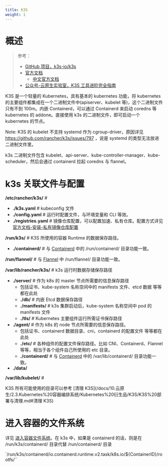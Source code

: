 ```yaml
---
title: K3S
weight: 1
---
```


# 概述

> 参考：
>
> - [GitHub 项目，k3s-io/k3s](https://github.com/k3s-io/k3s)
> - [官方文档](https://rancher.com/docs/k3s/latest/en/)
>   - [中文官方文档](https://docs.rancher.cn/k3s/)
> - [公众号-云原生实验室，K3S 工具进阶完全指南](https://mp.weixin.qq.com/s/ARhxWGypG0wepMqwTLH0mQ)

K3S 是一个轻量的 Kubernetes，具有基本的 kubernetes 功能，将 kubernetes 的主要组件都集成在一个二进制文件中(apiserver、kubelet 等)，这个二进制文件只有不到 100m。内嵌 Containerd，可以通过 Containerd 来启动 coredns 等 kubernetes 的 addone。直接使用 k3s 的二进制文件，即可启动一个 kubernetes 的节点。

Note: K3S 的 kubelet 不支持 systemd 作为 cgroup-driver，原因详见 https://github.com/rancher/k3s/issues/797 ，说是 systemd 的类型无法放进二进制文件里。

k3s 二进制文件包含 kubelet、api-server、kube-controller-manager、kube-scheduler，然后会通过 containerd 拉起 coredns 与 flannel。

# k3s 关联文件与配置

**/etc/rancher/k3s/** #

- **./k3s.yaml** # kubeconfig 文件
- **./config.yaml** # 运行时配置文件，与环境变量和 CLI 等效。
- **./registries.yaml** # 镜像仓库配置，可以配置加速、私有仓库。配置方式详见[官方文档-安装-私有镜像仓库配置](https://docs.k3s.io/zh/installation/private-registry)

**/run/k3s/** # K3S 所使用的容器 Runtime 的数据保存路径。

- **./containerd/** # 与 [Containerd](</docs/10.云原生/2.2.实现容器的工具/Containerd/Containerd.md#Containerd 关联文件与配置>) 中的 /run/containerd/ 目录功能一致。

**/run/flannel/** # 与 [Flannel](</docs/10.云原生/2.3.Kubernetes 容器编排系统/8.Kubernetes 网络/CNI/Flannel.md#Flannel 关联文件与配置 容器编排系统/8.Kubernetes 网络/CNI/Flannel#Flannel 关联文件与配置>) 中 /run/flannel/ 目录功能一致。

**/var/lib/rancher/k3s/** # k3s 运行时数据存储保存路径

- **./server/** # 作为 k8s 的 master 节点所需要的信息保存路径
    - 包括证书、kube-system 名称空间中的 manifests 文件、etcd 数据 等等都在此处
    - **./db/** # 内嵌 Etcd 数据保存路径
    - **./manifests/** # k3s 集群启动后，kube-system 名称空间中 pod 的 manifests 文件
    - **./tls/** # Kubernetes 主要组件运行所需证书保存路径
- **./agent/** # 作为 k8s 的 node 节点所需要的信息保存路径。
    - 包括证书、containerd 数据目录、cni，containerd 的配置文件 等等都在此处
    - **./etc/** # 各种组件的配置文件保存路径。比如 CNI、Containerd、Flannel 等等，相当于各个组件自己所使用的 etc 目录。
    - **./containerd/** # 与 [Containerd](</docs/10.云原生/2.2.实现容器的工具/Containerd/Containerd.md#Containerd 关联文件与配置>) 中的 /var/lib/containerd/ 目录功能一致。
- **./data/**

**/var/lib/kubelet/** #

K3S 所有可能使用的目录可以参考 [清理 K3S](/docs/10.云原生/2.3.Kubernetes%20容器编排系统/Kubernetes%20衍生品/K3S/K3S%20部署与清理.md#清理 K3S)

# 进入容器的文件系统

详见 [进入容器文件系统](/docs/10.云原生/2.2.实现容器的工具/容器管理/容器运行时管理/进入容器文件系统.md)。在 k3s 中，如果是 containerd 的话，则是在 /run/k3s/containerd/ 目录代替 /run/containerd/ 目录

`/run/k3s/containerd/io.containerd.runtime.v2.task/k8s.io/${ContainerID}/rootfs/``
